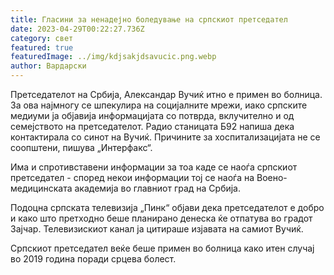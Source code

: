 ```yaml
---
title: Гласини за ненадејно боледување на српскиот претседател
date: 2023-04-29T00:22:27.736Z
category: свет
featured: true
featuredImage: ../img/kdjsakjdsavucic.png.webp
author: Вардарски
---
```


Претседателот на Србија, Александар Вучиќ итно е примен во болница. За ова најмногу се шпекулира на социјалните мрежи, иако српските медиуми ја објавија информацијата со потврда, вклучително и од семејството на претседателот. Радио станицата Б92 напиша дека контактирала со синот на Вучиќ. Причините за хоспитализацијата не се соопштени, пишува „Интерфакс“.

Има и спротивставени информации за тоа каде се наоѓа српскиот претседател - според некои информации тој се наоѓа на Воено-медицинската академија во главниот град на Србија.

Подоцна српската телевизија „Пинк“ објави дека претседателот е добро и како што претходно беше планирано денеска ќе отпатува во градот Зајчар. Телевизискиот канал ја цитираше изјавата на самиот Вучиќ.

Српскиот претседател веќе беше примен во болница како итен случај во 2019 година поради срцева болест.
